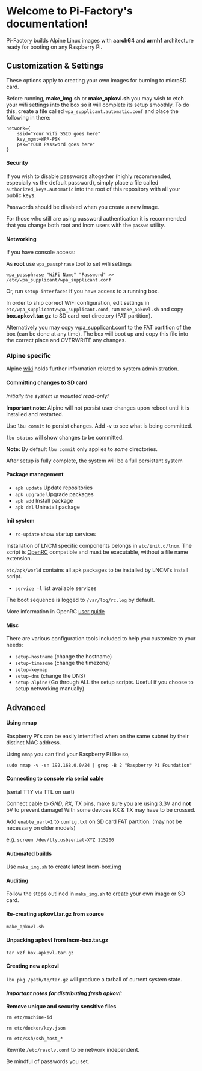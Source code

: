 Welcome to Pi-Factory's documentation!
======================================

Pi-Factory builds Alpine Linux images with **aarch64** and **armhf** architecture ready for booting on any Raspberry Pi.

## Customization & Settings

These options apply to creating your own images for burning to microSD card.

Before running, **make_img.sh** or **make_apkovl.sh** you may wish to etch your wifi settings into the box so it will complete its setup smoothly. To do this, create a file called ```wpa_supplicant.automatic.conf``` and place the following in there:

```
network={
	ssid="Your Wifi SSID goes here"
	key_mgmt=WPA-PSK
	psk="YOUR Password goes here"
}
```


#### Security

If you wish to disable passwords altogether (highly recommended, especially vs the default password), simply place a file called ```authorized_keys.automatic``` into the root of this repository with all your public keys.

Passwords should be disabled when you create a new image.

For those who still are using password authentication it is recommended that you change both root and lncm users with the ```passwd``` utility.

#### Networking

If you have console access:

As **root** use `wpa_passphrase` tool to set wifi settings

`wpa_passphrase "WiFi Name" "Password" >> /etc/wpa_supplicant/wpa_supplicant.conf`

Or, run `setup-interfaces` if you have access to a running box.

In order to ship correct WiFi configuration, edit settings in `etc/wpa_supplicant/wpa_supplicant.conf`, run `make_apkovl.sh` and copy **box.apkovl.tar.gz** to SD card root directory (FAT partition).

Alternatively you may copy wpa_supplicant.conf to the FAT partition of the box (can be done at any time). The box will boot up and copy this file into the correct place and OVERWRITE any changes.

### Alpine specific

Alpine [wiki](https://wiki.alpinelinux.org/) holds further information related to system administration.

#### Committing changes to SD card

*Initially the system is mounted read-only!*

**Important note:** Alpine will not persist user changes upon reboot until it is installed and restarted.

Use `lbu commit` to persist changes. Add `-v` to see what is being committed.

`lbu status` will show changes to be committed.

**Note:** By default `lbu commit` only applies to *some* directories.

After setup is fully complete, the system will be a full persistant system

#### Package management

- `apk update` Update repositories
- `apk upgrade` Upgrade packages
- `apk add` Install package
- `apk del` Uninstall package

#### Init system

- `rc-update` show startup services

Installation of LNCM specific components belongs in `etc/init.d/lncm`. The script is [OpenRC](https://wiki.gentoo.org/wiki/OpenRC) compatible and must be executable, without a file name extension.

`etc/apk/world` contains all apk packages to be installed by LNCM's install script.

- `service -l` list available services

The boot sequence is logged to `/var/log/rc.log` by default.

More information in OpenRC [user guide](https://github.com/OpenRC/openrc/blob/master/user-guide.md)

#### Misc

There are various configuration tools included to help you customize to your needs:

- `setup-hostname` (change the hostname)
- `setup-timezone` (change the timezone)
- `setup-keymap`
- `setup-dns` (change the DNS)
- `setup-alpine` (Go through ALL the setup scripts. Useful if you choose to setup networking manually)

## Advanced

#### Using nmap

Raspberry Pi's can be easily intentified when on the same subnet by their distinct MAC address.

Using `nmap` you can find your Raspberry Pi like so,

`sudo nmap -v -sn 192.168.0.0/24 | grep -B 2 "Raspberry Pi Foundation"`

#### Connecting to console via serial cable
(serial TTY via TTL on uart)

Connect cable to *GND*, *RX*, *TX* pins, make sure you are using 3.3V and **not** 5V to prevent damage! With some devices RX & TX may have to be crossed.

Add `enable_uart=1` to `config.txt` on SD card FAT partition. (may not be necessary on older models)

e.g. `screen /dev/tty.usbserial-XYZ 115200`

#### Automated builds

Use `make_img.sh` to create latest lncm-box.img

#### Auditing

Follow the steps outlined in `make_img.sh` to create your own image or SD card.

#### Re-creating apkovl.tar.gz from source

`make_apkovl.sh`

#### Unpacking apkovl from lncm-box.tar.gz

`tar xzf box.apkovl.tar.gz`

#### Creating new apkovl

`lbu pkg /path/to/tar.gz` will produce a tarball of current system state.

#### *Important notes for distributing fresh apkovl:*

**Remove unique and security sensitive files**

`rm etc/machine-id`

`rm etc/docker/key.json`

`rm etc/ssh/ssh_host_*`

Rewrite `/etc/resolv.conf` to be network independent.

Be mindful of passwords you set.
